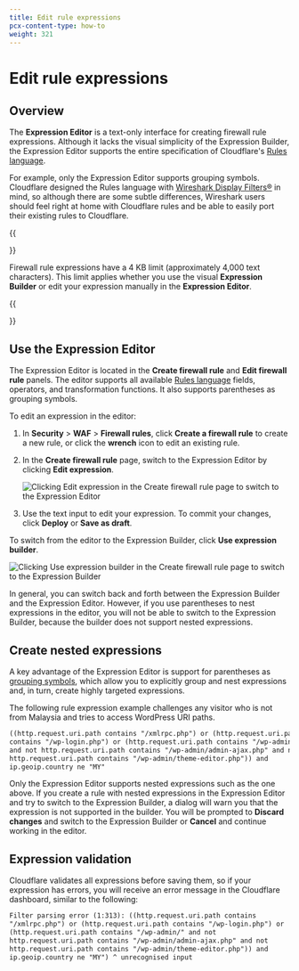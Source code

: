 ```yaml
---
title: Edit rule expressions
pcx-content-type: how-to
weight: 321
---
```


# Edit rule expressions

## Overview

The **Expression Editor** is a text-only interface for creating firewall rule expressions. Although it lacks the visual simplicity of the Expression Builder, the Expression Editor supports the entire specification of Cloudflare's [Rules language](/ruleset-engine/rules-language/).

For example, only the Expression Editor supports grouping symbols. Cloudflare designed the Rules language with [Wireshark Display Filters®](https://www.wireshark.org/docs/wsug_html_chunked/ChWorkBuildDisplayFilterSection.html) in mind, so although there are some subtle differences, Wireshark users should feel right at home with Cloudflare rules and be able to easily port their existing rules to Cloudflare.

{{<Aside type="warning" header="Important">}}

Firewall rule expressions have a 4 KB limit (approximately 4,000 text characters). This limit applies whether you use the visual **Expression Builder** or edit your expression manually in the **Expression Editor**.

{{</Aside>}}

## Use the Expression Editor

The Expression Editor is located in the **Create firewall rule** and **Edit firewall rule** panels. The editor supports all available [Rules language](/ruleset-engine/rules-language/) fields, operators, and transformation functions. It also supports parentheses as grouping symbols.

To edit an expression in the editor:

1. In **Security** > **WAF** > **Firewall rules**, click **Create a firewall rule** to create a new rule, or click the **wrench** icon to edit an existing rule.

1. In the **Create firewall rule** page, switch to the Expression Editor by clicking **Edit expression**.

    ![Clicking Edit expression in the Create firewall rule page to switch to the Expression Editor](/firewall/static/firewall-rules-expression-builder-0.png)

1. Use the text input to edit your expression. To commit your changes, click **Deploy** or **Save as draft**.

To switch from the editor to the Expression Builder, click **Use expression builder**.

![Clicking Use expression builder in the Create firewall rule page to switch to the Expression Builder](/firewall/static/firewall-rules-expression-editor-0.png)

In general, you can switch back and forth between the Expression Builder and the Expression Editor. However, if you use parentheses to nest expressions in the editor, you will not be able to switch to the Expression Builder, because the builder does not support nested expressions.

## Create nested expressions

A key advantage of the Expression Editor is support for parentheses as [grouping symbols](/ruleset-engine/rules-language/operators/#grouping-symbols), which allow you to explicitly group and nest expressions and, in turn, create highly targeted expressions.

The following rule expression example challenges any visitor who is not from Malaysia and tries to access WordPress URI paths.

```txt
((http.request.uri.path contains "/xmlrpc.php") or (http.request.uri.path 
contains "/wp-login.php") or (http.request.uri.path contains "/wp-admin/" 
and not http.request.uri.path contains "/wp-admin/admin-ajax.php" and not 
http.request.uri.path contains "/wp-admin/theme-editor.php")) and 
ip.geoip.country ne "MY"
```

Only the Expression Editor supports nested expressions such as the one above. If you create a rule with nested expressions in the Expression Editor and try to switch to the Expression Builder, a dialog will warn you that the expression is not supported in the builder. You will be prompted to **Discard changes** and switch to the Expression Builder or **Cancel** and continue working in the editor.

## Expression validation

Cloudflare validates all expressions before saving them, so if your expression has errors, you will receive an error message in the Cloudflare dashboard, similar to the following:

```txt
Filter parsing error (1:313): ((http.request.uri.path contains
"/xmlrpc.php") or (http.request.uri.path contains "/wp-login.php") or 
(http.request.uri.path contains "/wp-admin/" and not 
http.request.uri.path contains "/wp-admin/admin-ajax.php" and not 
http.request.uri.path contains "/wp-admin/theme-editor.php")) and 
ip.geoip.country ne "MY") ^ unrecognised input
```
